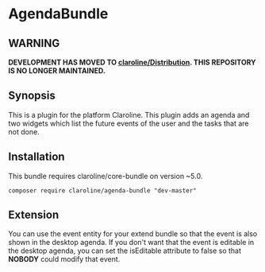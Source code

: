 # AgendaBundle

WARNING
-------

**DEVELOPMENT HAS MOVED TO [claroline/Distribution](http://github.com/claroline/Distribution). THIS REPOSITORY IS NO LONGER MAINTAINED.**

## Synopsis
This is a plugin for the platform Claroline.
This plugin adds an agenda and two widgets which list the future events of the user and the tasks that are not done.

## Installation
This bundle requires claroline/core-bundle on version ~5.0.

`composer require claroline/agenda-bundle "dev-master"`

## Extension
You can use the event entity for your extend bundle so that the event is also shown in the desktop agenda. If you don't want that the event is editable in the desktop agenda, you can set the isEditable attribute to false so that **NOBODY** could modify that event.
